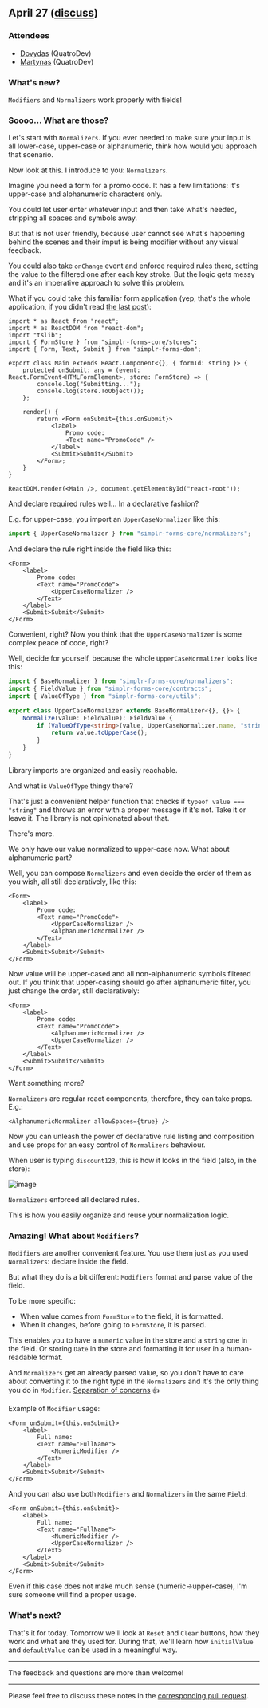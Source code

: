 ## April 27 ([discuss](https://github.com/SimplrJS/simplr-forms/pull/29))

### Attendees

* [Dovydas](https://twitter.com/dovydasnav) (QuatroDev)
* [Martynas](https://twitter.com/MartiogalaLT) (QuatroDev)

### What's new?

`Modifiers` and `Normalizers` work properly with fields!

### Soooo... What are those?

Let's start with `Normalizers`. If you ever needed to make sure your input is all lower-case, upper-case or alphanumeric, think how would you approach that scenario.

Now look at this. I introduce to you: `Normalizers`.

Imagine you need a form for a promo code. It has a few limitations: it's upper-case and alphanumeric characters only.

You could let user enter whatever input and then take what's needed, stripping all spaces and symbols away.

But that is not user friendly, because user cannot see what's happening behind the scenes and their imput is being modifier without any visual feedback.

You could also take `onChange` event and enforce required rules there, setting the value to the filtered one after each key stroke.
But the logic gets messy and it's an imperative approach to solve this problem.

What if you could take this familiar form application (yep, that's the whole application, if you didn't read [the last post](https://github.com/SimplrJS/simplr-forms/blob/master/docs/2017-04/2017-04-26.md)):
```tsx
import * as React from "react";
import * as ReactDOM from "react-dom";
import "tslib";
import { FormStore } from "simplr-forms-core/stores";
import { Form, Text, Submit } from "simplr-forms-dom";

export class Main extends React.Component<{}, { formId: string }> {
    protected onSubmit: any = (event: React.FormEvent<HTMLFormElement>, store: FormStore) => {
        console.log("Submitting...");
        console.log(store.ToObject());
    };

    render() {
        return <Form onSubmit={this.onSubmit}>
            <label>
                Promo code:
                <Text name="PromoCode" />
            </label>
            <Submit>Submit</Submit>
        </Form>;
    }
}

ReactDOM.render(<Main />, document.getElementById("react-root"));
```

And declare required rules well... In a declarative fashion?

E.g. for upper-case, you import an `UpperCaseNormalizer` like this:
```ts
import { UpperCaseNormalizer } from "simplr-forms-core/normalizers";
```
And declare the rule right inside the field like this:
```tsx
<Form>
    <label>
        Promo code:
        <Text name="PromoCode">
            <UpperCaseNormalizer />
        </Text>
    </label>
    <Submit>Submit</Submit>
</Form>
```

Convenient, right? Now you think that the `UpperCaseNormalizer` is some complex peace of code, right?

Well, decide for yourself, because the whole `UpperCaseNormalizer` looks like this:
```ts
import { BaseNormalizer } from "simplr-forms-core/normalizers";
import { FieldValue } from "simplr-forms-core/contracts";
import { ValueOfType } from "simplr-forms-core/utils";

export class UpperCaseNormalizer extends BaseNormalizer<{}, {}> {
    Normalize(value: FieldValue): FieldValue {
        if (ValueOfType<string>(value, UpperCaseNormalizer.name, "string")) {
            return value.toUpperCase();
        }
    }
}
```

Library imports are organized and easily reachable.

And what is `ValueOfType` thingy there?

That's just a convenient helper function that checks if `typeof value === "string"` and throws an error with a proper message if it's not. Take it or leave it. The library is not opinionated about that.

There's more.

We only have our value normalized to upper-case now. What about alphanumeric part?

Well, you can compose `Normalizers` and even decide the order of them as you wish, all still declaratively, like this:
```tsx
<Form>
    <label>
        Promo code:
        <Text name="PromoCode">
            <UpperCaseNormalizer />
            <AlphanumericNormalizer />
        </Text>
    </label>
    <Submit>Submit</Submit>
</Form>
```

Now value will be upper-cased and all non-alphanumeric symbols filtered out. If you think that upper-casing should go after alphanumeric filter, you just change the order, still declaratively:
```tsx
<Form>
    <label>
        Promo code:
        <Text name="PromoCode">
            <AlphanumericNormalizer />
            <UpperCaseNormalizer />
        </Text>
    </label>
    <Submit>Submit</Submit>
</Form>
```

Want something more?

`Normalizers` are regular react components, therefore, they can take props. E.g.:
```tsx
<AlphanumericNormalizer allowSpaces={true} />
```
Now you can unleash the power of declarative rule listing and composition and use props for an easy control of `Normalizers` behaviour.

When user is typing `discount123`, this is how it looks in the field (also, in the store):

![image](https://cloud.githubusercontent.com/assets/7989797/25463183/2646d638-2afd-11e7-95e3-a4812d573435.png)

`Normalizers` enforced all declared rules.

This is how you easily organize and reuse your normalization logic.

### Amazing! What about `Modifiers`?

`Modifiers` are another convenient feature. You use them just as you used `Normalizers`: declare inside the field.

But what they do is a bit different: `Modifiers` format and parse value of the field.

To be more specific:
* When value comes from `FormStore` to the field, it is formatted.
* When it changes, before going to `FormStore`, it is parsed.

This enables you to have a `numeric` value in the store and a `string` one in the field. Or storing `Date` in the store and formatting it for user in a human-readable format.

And `Normalizers` get an already parsed value, so you don't have to care about converting it to the right type in the `Normalizers` and it's the only thing you do in `Modifier`. [Separation of concerns](https://en.wikipedia.org/wiki/Separation_of_concerns) :+1:

Example of `Modifier` usage:
```tsx
<Form onSubmit={this.onSubmit}>
    <label>
        Full name:
        <Text name="FullName">
            <NumericModifier />
        </Text>
    </label>
    <Submit>Submit</Submit>
</Form>
```

And you can also use both `Modifiers` and `Normalizers` in the same `Field`:
```tsx
<Form onSubmit={this.onSubmit}>
    <label>
        Full name:
        <Text name="FullName">
            <NumericModifier />
            <UpperCaseNormalizer />
        </Text>
    </label>
    <Submit>Submit</Submit>
</Form>
```
Even if this case does not make much sense (numeric->upper-case), I'm sure someone will find a proper usage.

### What's next?

That's it for today. Tomorrow we'll look at `Reset` and `Clear` buttons, how they work and what are they used for. During that, we'll learn how `initialValue` and `defaultValue` can be used in a meaningful way.

------------

The feedback and questions are more than welcome!

------------

Please feel free to discuss these notes in the [corresponding pull request](https://github.com/SimplrJS/simplr-forms/pull/29).

